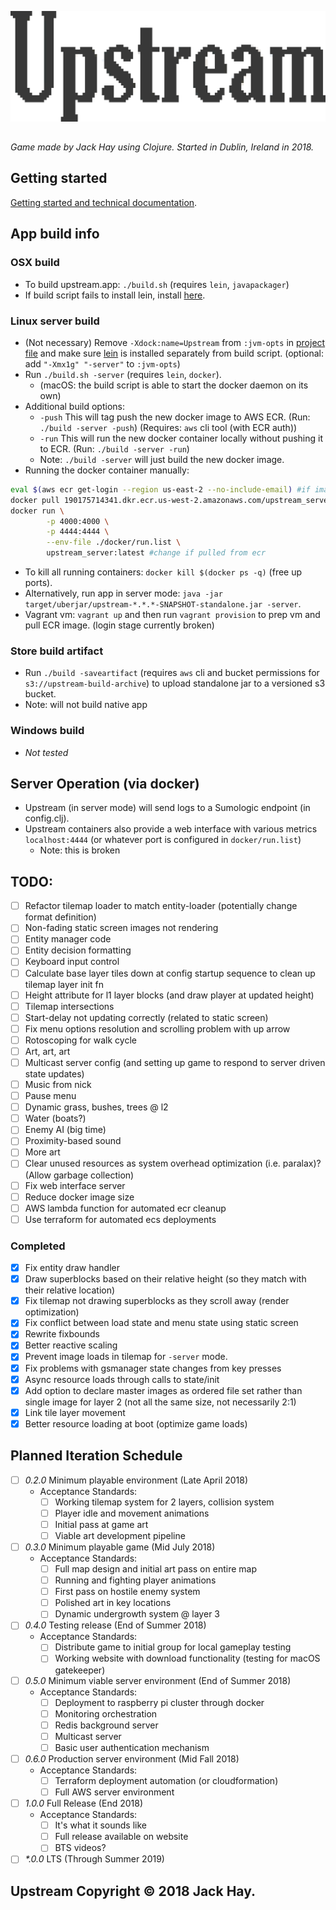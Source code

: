 ![HAY](https://github.com/jackHay22/upstream/blob/master/resources/app/readme_title.png)

##
_Game made by Jack Hay using Clojure. Started in Dublin, Ireland in 2018._

## Getting started
[Getting started and technical documentation](doc/intro.md).

## App build info

### OSX build
- To build upstream.app: ``` ./build.sh ``` (requires ``` lein ```, ``` javapackager ```)
- If build script fails to install lein, install [here](https://leiningen.org/#install).

### Linux server build
- (Not necessary) Remove ``` -Xdock:name=Upstream ``` from ``` :jvm-opts ``` in [project file](https://github.com/jackHay22/upstream/blob/38cd4494e082e59086f5ed9636aa0a4d1f11f7cd/project.clj#L8) and make sure [lein](https://leiningen.org/#install) is installed separately from build script. (optional: add ```"-Xmx1g" "-server"``` to ```:jvm-opts```)
- Run ``` ./build.sh -server ``` (requires ``` lein ```, ``` docker ```).
  - (macOS: the build script is able to start the docker daemon on its own)
- Additional build options:
  - ```-push``` This will tag push the new docker image to AWS ECR. (Run: ```./build -server -push```) (Requires: ``` aws ``` cli tool (with ECR auth))
  - ```-run``` This will run the new docker container locally without pushing it to ECR. (Run: ```./build -server -run```)
  - Note: ```./build -server``` will just build the new docker image.
- Running the docker container manually:
```bash
eval $(aws ecr get-login --region us-east-2 --no-include-email) #if image stored in ecr
docker pull 190175714341.dkr.ecr.us-west-2.amazonaws.com/upstream_server:latest #if image stored in ecr
docker run \
        -p 4000:4000 \
        -p 4444:4444 \
        --env-file ./docker/run.list \
        upstream_server:latest #change if pulled from ecr
```
- To kill all running containers: ```docker kill $(docker ps -q)``` (free up ports).
- Alternatively, run app in server mode: ```java -jar target/uberjar/upstream-*.*.*-SNAPSHOT-standalone.jar -server```.
- Vagrant vm: ``` vagrant up ``` and then run ``` vagrant provision ``` to prep vm and pull ECR image. (login stage currently broken)

### Store build artifact
- Run ``` ./build -saveartifact ``` (requires ``` aws ``` cli and bucket permissions for ``` s3://upstream-build-archive ```) to upload standalone jar to a versioned s3 bucket.
- Note: will not build native app

### Windows build
- _Not tested_

## Server Operation (via docker)
- Upstream (in server mode) will send logs to a Sumologic endpoint (in config.clj).
- Upstream containers also provide a web interface with various metrics ```localhost:4444``` (or whatever port is configured in ```docker/run.list```)
  - Note: this is broken

## TODO:
- [ ] Refactor tilemap loader to match entity-loader (potentially change format definition)
- [ ] Non-fading static screen images not rendering
- [ ] Entity manager code
- [ ] Entity decision formatting
- [ ] Keyboard input control
- [ ] Calculate base layer tiles down at config startup sequence to clean up tilemap layer init fn
- [ ] Height attribute for l1 layer blocks (and draw player at updated height)
- [ ] Tilemap intersections
- [ ] Start-delay not updating correctly (related to static screen)
- [ ] Fix menu options resolution and scrolling problem with up arrow
- [ ] Rotoscoping for walk cycle
- [ ] Art, art, art
- [ ] Multicast server config (and setting up game to respond to server driven state updates)
- [ ] Music from nick
- [ ] Pause menu
- [ ] Dynamic grass, bushes, trees @ l2
- [ ] Water (boats?)
- [ ] Enemy AI (big time)
- [ ] Proximity-based sound
- [ ] More art
- [ ] Clear unused resources as system overhead optimization (i.e. paralax)? (Allow garbage collection)
- [ ] Fix web interface server
- [ ] Reduce docker image size
- [ ] AWS lambda function for automated ecr cleanup
- [ ] Use terraform for automated ecs deployments

### Completed
- [x] Fix entity draw handler
- [x] Draw superblocks based on their relative height (so they match with their relative location)
- [x] Fix tilemap not drawing superblocks as they scroll away (render optimization)
- [x] Fix conflict between load state and menu state using static screen
- [x] Rewrite fixbounds
- [x] Better reactive scaling
- [x] Prevent image loads in tilemap for ```-server``` mode.
- [x] Fix problems with gsmanager state changes from key presses
- [x] Async resource loads through calls to state/init
- [x] Add option to declare master images as ordered file set rather than single image for layer 2 (not all the same size, not necessarily 2:1)
- [x] Link tile layer movement
- [x] Better resource loading at boot (optimize game loads)

## Planned Iteration Schedule
- [ ] _0.2.0_ Minimum playable environment (Late April 2018)
  - Acceptance Standards:
    - [ ] Working tilemap system for 2 layers, collision system
    - [ ] Player idle and movement animations
    - [ ] Initial pass at game art
    - [ ] Viable art development pipeline
- [ ] _0.3.0_ Minimum playable game (Mid July 2018)
  - Acceptance Standards:
    - [ ] Full map design and initial art pass on entire map
    - [ ] Running and fighting player animations
    - [ ] First pass on hostile enemy system
    - [ ] Polished art in key locations
    - [ ] Dynamic undergrowth system @ layer 3
- [ ] _0.4.0_ Testing release (End of Summer 2018)
  - Acceptance Standards:
    - [ ] Distribute game to initial group for local gameplay testing
    - [ ] Working website with download functionality (testing for macOS gatekeeper)
- [ ] _0.5.0_ Minimum viable server environment (End of Summer 2018)
  - Acceptance Standards:
    - [ ] Deployment to raspberry pi cluster through docker
    - [ ] Monitoring orchestration
    - [ ] Redis background server
    - [ ] Multicast server
    - [ ] Basic user authentication mechanism
- [ ] _0.6.0_ Production server environment (Mid Fall 2018)
  - Acceptance Standards:
    - [ ] Terraform deployment automation (or cloudformation)
    - [ ] Full AWS server environment
- [ ] _1.0.0_ Full Release (End 2018)
  - Acceptance Standards:
    - [ ] It's what it sounds like
    - [ ] Full release available on website
    - [ ] BTS videos?
- [ ] _*.0.0_ LTS (Through Summer 2019)

## Upstream Copyright © 2018 Jack Hay.
